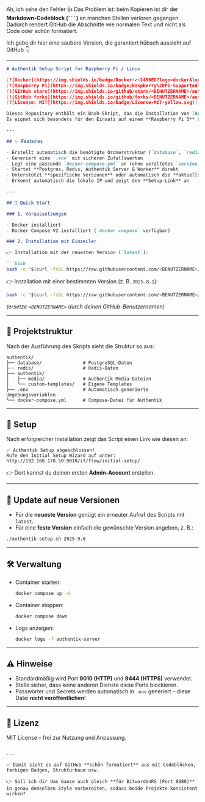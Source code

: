Ah, ich sehe den Fehler 👍
Das Problem ist: beim Kopieren ist dir der **Markdown-Codeblock (` ``` `)** an manchen Stellen verloren gegangen. Dadurch rendert GitHub die Abschnitte wie normalen Text und nicht als Code oder schön formatiert.

Ich gebe dir hier eine saubere Version, die garantiert hübsch aussieht auf GitHub 👇

---

````markdown
# Authentik Setup Script for Raspberry Pi / Linux

[![Docker](https://img.shields.io/badge/Docker-✔-2496ED?logo=docker&logoColor=white)](https://www.docker.com/) 
[![Raspberry Pi](https://img.shields.io/badge/Raspberry%20Pi-Supported-C51A4A?logo=raspberrypi&logoColor=white)](https://www.raspberrypi.com/)  
[![GitHub stars](https://img.shields.io/github/stars/<BENUTZERNAME>/authentik-setup?style=social)](https://github.com/<BENUTZERNAME>/authentik-setup/stargazers) 
[![GitHub forks](https://img.shields.io/github/forks/<BENUTZERNAME>/authentik-setup?style=social)](https://github.com/<BENUTZERNAME>/authentik-setup/network/members)  
[![License: MIT](https://img.shields.io/badge/License-MIT-yellow.svg)](LICENSE)

Dieses Repository enthält ein Bash-Skript, das die Installation von [Authentik](https://goauthentik.io/) über **Docker Compose** automatisiert.  
Es eignet sich besonders für den Einsatz auf einem **Raspberry Pi 5** oder jedem anderen Linux-Server mit Docker.  

---

## ✨ Features

- Erstellt automatisch die benötigte Ordnerstruktur (`database`, `redis`, `authentik`)  
- Generiert eine `.env` mit sicheren Zufallswerten  
- Legt eine passende `docker-compose.yml` an (ohne veraltetes `version:`-Feld)  
- Startet **Postgres, Redis, Authentik Server & Worker** direkt  
- Unterstützt **spezifische Versionen** oder automatisch die **aktuellste (`latest`)**  
- Erkennt automatisch die lokale IP und zeigt den **Setup-Link** an  

---

## 🚀 Quick Start

### 1. Voraussetzungen

- Docker installiert  
- Docker Compose V2 installiert (`docker compose` verfügbar)  

### 2. Installation mit Einzeiler

👉 Installation mit der neuesten Version (`latest`):

```bash
bash -c "$(curl -fsSL https://raw.githubusercontent.com/<BENUTZERNAME>/authentik-setup/main/authentik-setup.sh)"
````

👉 Installation mit einer bestimmten Version (z. B. `2025.8.1`):

```bash
bash -c "$(curl -fsSL https://raw.githubusercontent.com/<BENUTZERNAME>/authentik-setup/main/authentik-setup.sh)" 2025.8.1
```

*(ersetze `<BENUTZERNAME>` durch deinen GitHub-Benutzernamen)*

---

## 📂 Projektstruktur

Nach der Ausführung des Skripts sieht die Struktur so aus:

```
authentik/
├── database/               # PostgreSQL-Daten
├── redis/                  # Redis-Daten
├── authentik/
│   ├── media/              # Authentik Media-Dateien
│   └── custom-templates/   # Eigene Templates
├── .env                    # Automatisch generierte Umgebungsvariablen
└── docker-compose.yml      # Compose-Datei für Authentik
```

---

## 🔑 Setup

Nach erfolgreicher Installation zeigt das Script einen Link wie diesen an:

```
✅ Authentik Setup abgeschlossen!
Rufe den Initial Setup Wizard auf unter: http://192.168.178.50:9010/if/flow/initial-setup/
```

👉 Dort kannst du deinen ersten **Admin-Account** erstellen.

---

## 🔄 Update auf neue Versionen

* Für die **neueste Version** genügt ein erneuter Aufruf des Scripts mit `latest`.
* Für eine **feste Version** einfach die gewünschte Version angeben, z. B.:

```bash
./authentik-setup.sh 2025.9.0
```

---

## 🛠️ Verwaltung

* Container starten:

  ```bash
  docker compose up -d
  ```

* Container stoppen:

  ```bash
  docker compose down
  ```

* Logs anzeigen:

  ```bash
  docker logs -f authentik-server
  ```

---

## ⚠️ Hinweise

* Standardmäßig wird Port **9010 (HTTP)** und **9444 (HTTPS)** verwendet.
* Stelle sicher, dass keine anderen Dienste diese Ports blockieren.
* Passwörter und Secrets werden automatisch in `.env` generiert – diese Datei **nicht veröffentlichen**!

---

## 📜 Lizenz

MIT License – frei zur Nutzung und Anpassung.

```

---

✅ Damit sieht es auf GitHub **schön formatiert** aus mit Codeblöcken, farbigen Badges, Strukturbaum usw.  

👉 Soll ich dir das Ganze auch gleich **für BitwardenRS (Port 8088)** in genau demselben Style vorbereiten, sodass beide Projekte konsistent wirken?
```
